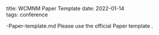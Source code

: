 title: WCMNM Paper Template
date: 2022-01-14  
tags: conference

-Paper-template.md
Please use the official Paper template .


